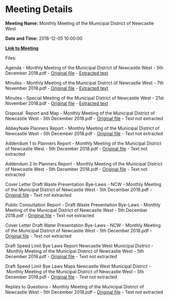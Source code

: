 # Meeting Details

**Meeting Name:** Monthly Meeting of the Municipal District of Newcastle West

**Date and Time:** 2018-12-05 10:00:00

**[Link to Meeting](https://www.limerick.ie/council/whats-on/monthly-meeting-municipal-district-newcastle-west-35)**

Files: 

Agenda - Monthly Meeting of the Municipal District of Newcastle West - 5th December 2018.pdf - [Original file](https://www.limerick.ie/sites/default/files/media/documents/2018-12/00%202018-12-05%20Agenda.pdf) - [Extracted text](./Agenda%20-%C2%A0Monthly%20Meeting%20of%20the%20Municipal%20District%20of%20Newcastle%20West%20-%205th%20December%202018.md)

Minutes - Monthly Meeting of the Municipal District of Newcastle West - 7th November 2018.pdf - [Original file](https://www.limerick.ie/sites/default/files/media/documents/2018-12/01%28a%29%202018-11-07%20Minutes%20November.pdf) - [Extracted text](./Minutes%20-%C2%A0Monthly%20Meeting%20of%20the%20Municipal%20District%20of%20Newcastle%20West%20-%207th%20November%202018.md)

Minutes - Special Meeting of the Municipal District of Newcastle West - 21st November 2018.pdf - [Original file](https://www.limerick.ie/sites/default/files/media/documents/2018-12/01%28b%29%202018-11-21%20Minutes%20Special%20Meeting.pdf) - [Extracted text](./Minutes%20-%20Special%20Meeting%C2%A0of%20the%20Municipal%20District%20of%20Newcastle%20West%20-%2021st%20November%202018.md)

Disposal  Report and Map - Monthly Meeting of the Municipal District of Newcastle West - 5th December 2018.pdf - [Original file](https://www.limerick.ie/sites/default/files/media/documents/2018-12/03%202018-12-05%20Disposal%20%20Report%20and%20map.pdf) - Text not extracted

Abbeyfeale Planners Report - Monthly Meeting of the Municipal District of Newcastle West - 5th December 2018.pdf - [Original file](https://www.limerick.ie/sites/default/files/media/documents/2018-12/04%20%28a%29%202018-11-07%20Abbeyfeale%20Planners%20Report.pdf) - Text not extracted

Addendum 1 to Planners Report - Monthly Meeting of the Municipal District of Newcastle West - 5th December 2018.pdf - [Original file](https://www.limerick.ie/sites/default/files/media/documents/2018-12/04%20%28b%29%202018-11-07%20Addendum%201%20to%20Planners%20Report.pdf) - Text not extracted

Addendum 2 to Planners Report - Monthly Meeting of the Municipal District of Newcastle West - 5th December 2018.pdf - [Original file](https://www.limerick.ie/sites/default/files/media/documents/2018-12/04%20%28c%29%202018-11-07%20Addendum%202%20to%20Planners%20Report.pdf) - Text not extracted

Cover Letter Draft Waste Presentation Bye-Laws - NCW - Monthly Meeting of the Municipal District of Newcastle West - 5th December 2018.pdf - [Original file](https://www.limerick.ie/sites/default/files/media/documents/2018-12/06%20%28a%29%202018-12-05%20Cover%20Letter%20Draft%20Waste%20Presentation%20Bye-Laws%20-%20NCW.pdf) - Text not extracted

Public Consultation Report - Draft Waste Presentation Bye-Laws - Monthly Meeting of the Municipal District of Newcastle West - 5th December 2018.pdf - [Original file](https://www.limerick.ie/sites/default/files/media/documents/2018-12/06%20%28b%29%202018-12-05%20Public%20Consultation%20Report%20-Draft%20Waste%20Presentation%20Bye-Laws.pdf) - Text not extracted

Cover Letter Draft Water Presentation Bye-Laws - NCW - Monthly Meeting of the Municipal District of Newcastle West - 5th December 2018.pdf - [Original file](https://www.limerick.ie/sites/default/files/media/documents/2018-12/06%202018-12-05%20Cover%20Letter%20Draft%20Wate%20Presentation%20Bye-Laws%20-%20NCW.pdf) - Text not extracted

Draft Speed Limit Bye Laws Report Newcastle West Municipal District - Monthly Meeting of the Municipal District of Newcastle West - 5th December 2018.pdf - [Original file](https://www.limerick.ie/sites/default/files/media/documents/2018-12/07%20%28a%29%20%202018-12-05%20Draft%20Speed%20Limit%20Bye%20Laws%20Report%20Newcastle%20West%20Municipal%20District.pdf) - Text not extracted

Draft Speed Limit Bye Laws Maps Newcastle West Municipal District - Monthly Meeting of the Municipal District of Newcastle West - 5th December 2018.pdf - [Original file](https://www.limerick.ie/sites/default/files/media/documents/2018-12/07%20%28b%29%202018-12-05%20Draft%20Speed%20Limit%20Bye%20Laws%20Maps%20Newcastle%20West%20Municipal%20District.pdf) - Text not extracted

Replies to Questions - Monthly Meeting of the Municipal District of Newcastle West - 5th December 2018.pdf - [Original file](https://www.limerick.ie/sites/default/files/media/documents/2018-12/2018-12-05%20Replies%20to%20Questions.pdf) - Text not extracted


